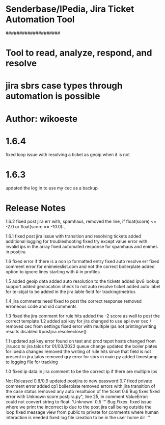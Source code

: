 # Senderbase/IPedia, Jira Ticket Automation Tool
####################
# Tool to read, analyze, respond, and resolve 
# jira sbrs case types through automation is possible

# Author: wikoeste
#####
# 1.6.4
fixed loop issue with resolving a ticket as geoip when it is not

# 1.6.3
updated the log in to use my cec as a backup

# Release Notes
1.6.2
fixed post jira err with, spamhaus, removed the line, if float(score) <= -2.0 or float(score == -10.0):,

1.6.1
fixed post jira issue with transition and resolving tickets
added additional logging for troubleshooting
fixed try except value error with invalid ips in the array
fixed automated response for spamhaus and enimes in postjira

1.6
fixed error if there is a non ip formatted entry 
fixed auto resolve err
fixed comment error for enimeieslist.com and not the correct boilerplate
added option to ignore lines starting with # in profiles

1.5
added geoip data
added auto resolution to the tickets
added ipv6 lookup support
added geolocation check to not auto resolve ticket
added auto label for te-sbjat to be added in the jira lable field for tracking/metrics

1.4
jira comments need fixed to post the correct response
removed erroneous code and old comments

1.3
fixed the jira comment for rule hits added the -2 score as well to post the correct template
1.2
added api key for jira 
changed to use api over cec / removed cec from settings
fixed error with multiple ips not printing/writing results
disabled #postjira.resolveclose()

1.1
updated api key error found on test and prod tepot hosts
changed from jira.sco to jira.talos for 01/03/2023 queue change
updated the boiler plates for ipedia changes
removed the writing of rule hits since that field is not present in jira.talos
removed qry error for sbrs in main.py
added timestamp to logging file for tracking

1.0
fixed ip data in jira comment to be the correct ip if there are multiple ips

Not Released
0.8/0.9
updated postjira to new password 
0.7
fixed private comment error
added cp1 boilerplate
removed errors with jira transition of the case status
removed any auto resoltuion of the ticket
0.6
Bug fixes
fixed error with Unknown score postjira.py", line 25, in comment ValueError: could not convert string to float: 'Unknown'
0.5
'''
Bug Fixes:
fixed issue where we print the incorrect ip due to the post jira call being outside the loop
fixed message view from public to private for comments where human interaction is needed
fixed log file creation to be in the user home dir
'''
